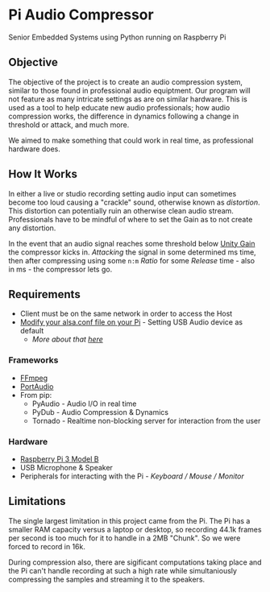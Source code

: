 # Pi Audio Compressor
Senior Embedded Systems using Python running on Raspberry Pi 

## Objective
The objective of the project is to create an audio compression system, similar to those found in professional audio equiptment. Our program will not feature as many intricate settings as are on similar hardware. This is used as a tool to help educate new audio professionals; how audio compression works, the difference in dynamics following a change in threshold or attack, and much more. 

We aimed to make something that could work in real time, as professional hardware does. 

## How It Works
In either a live or studio recording setting audio input can sometimes become too loud causing a "crackle" sound, otherwise known as *distortion*. This distortion can potentially ruin an otherwise clean audio stream. Professionals have to be mindful of where to set the Gain as to not create any distortion. 

In the event that an audio signal reaches some threshold below [Unity Gain](http://www.proaudioland.com/news/unity-gain-explained-why-important/) the compressor kicks in. *Attacking* the signal in some determined ms time, then after compressing using some `n:m` *Ratio* for some *Release* time - also in ms - the compressor lets go. 

## Requirements
- Client must be on the same network in order to access the Host
- [Modify your alsa.conf file on your Pi](https://raspberrypi.stackexchange.com/a/39230/76502) - Setting USB Audio device as default
  - *More about that [here](https://www.raspberrypi.org/forums/viewtopic.php?f=28&t=124016)*

### Frameworks
- [FFmpeg](https://wiki.debian.org/ffmpeg#Installation) 
- [PortAudio](https://stackoverflow.com/a/21014700/6448167)
- From pip:
    - PyAudio - Audio I/O in real time
    - PyDub - Audio Compression & Dynamics
    - Tornado - Realtime non-blocking server for interaction from the user

### Hardware
- [Raspberry Pi 3 Model B](https://www.raspberrypi.org/products/raspberry-pi-3-model-b/)
- USB Microphone & Speaker
- Peripherals for interacting with the Pi - *Keyboard / Mouse / Monitor*

## Limitations 
The single largest limitation in this project came from the Pi. The Pi has a smaller RAM capacity versus a laptop or desktop, so recording 44.1k frames per second is too much for it to handle in a 2MB "Chunk". So we were forced to record in 16k. 

During compression also, there are sigificant computations taking place and the Pi can't handle recording at such a high rate while simultaniously compressing the samples and streaming it to the speakers. 

